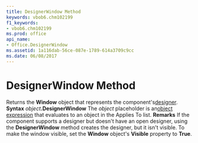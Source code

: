 ```yaml
---
title: DesignerWindow Method
keywords: vbob6.chm102199
f1_keywords:
- vbob6.chm102199
ms.prod: office
api_name:
- Office.DesignerWindow
ms.assetid: 1a116dab-56ce-087e-1789-614a3709c9cc
ms.date: 06/08/2017
---
```



# DesignerWindow Method



Returns the  **Window** object that represents the component's[designer](../../Glossary/vbe-glossary.md).
 **Syntax**
 _object_**.DesignerWindow**
The  _object_ placeholder is an[object expression](../../Glossary/vbe-glossary.md) that evaluates to an object in the Applies To list.
 **Remarks**
If the component supports a designer but doesn't have an open designer, using the  **DesignerWindow** method creates the designer, but it isn't visible. To make the window visible, set the **Window** object's **Visible** property to **True**.

